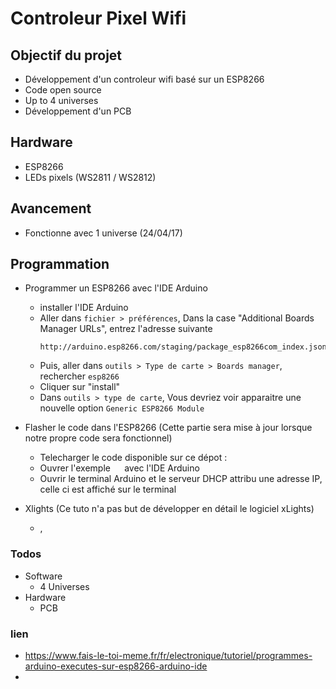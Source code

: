 # Controleur Pixel Wifi

## Objectif du projet
- Développement d'un controleur wifi basé sur un ESP8266
- Code open source
- Up to 4 universes
- Développement d'un PCB

## Hardware
  - ESP8266
  - LEDs pixels (WS2811 / WS2812)

## Avancement
- Fonctionne avec 1 universe (24/04/17)

## Programmation
* Programmer un ESP8266 avec l'IDE Arduino
  - installer l'IDE Arduino
  - Aller dans `fichier > préférences`, Dans la case "Additional Boards Manager URLs", entrez l'adresse suivante
    ```
    http://arduino.esp8266.com/staging/package_esp8266com_index.json
    ```
  - Puis, aller dans `outils > Type de carte > Boards manager`, rechercher `esp8266`
  - Cliquer sur "install"
  - Dans `outils > type de carte`, Vous devriez voir apparaitre une nouvelle option `Generic ESP8266 Module`
* Flasher le code dans l'ESP8266 (Cette partie sera mise à jour lorsque notre propre code sera fonctionnel)
  -  Telecharger le code disponible sur ce dépot :
  -  Ouvrer l'exemple `  ` avec l'IDE Arduino
  -  Ouvrir le terminal Arduino et le serveur DHCP attribu une adresse IP, celle ci est affiché sur le terminal

* Xlights (Ce tuto n'a pas but de développer en détail le logiciel xLights)
  - ,

### Todos
  + Software
    - 4 Universes
  + Hardware
    - PCB

### lien
- https://www.fais-le-toi-meme.fr/fr/electronique/tutoriel/programmes-arduino-executes-sur-esp8266-arduino-ide
-





